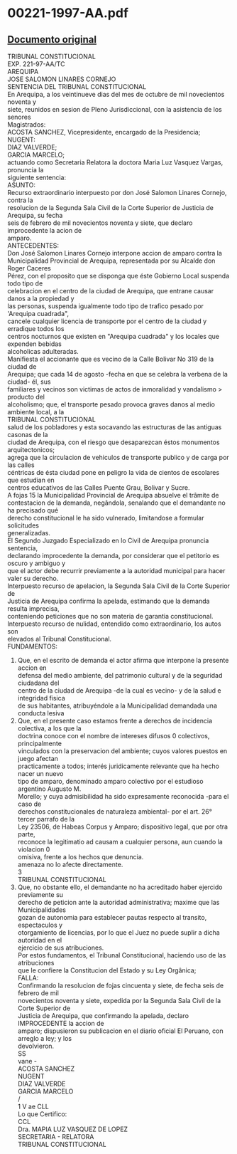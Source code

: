 
00221-1997-AA.pdf
=================
  
[Documento original](https://tc.gob.pe/jurisprudencia/1998/00221-1997-AA.pdf)  
---  
TRIBUNAL CONSTITUCIONAL  
EXP. 221-97-AA/TC  
AREQUIPA  
JOSE SALOMON LINARES CORNEJO  
SENTENCIA DEL TRIBUNAL CONSTITUCIONAL  
En Arequipa, a los veintinueve dias del mes de octubre de mil novecientos noventa y  
siete, reunidos en sesion de Pleno Jurisdiccional, con la asistencia de los senores  
Magistrados:  
ACOSTA SANCHEZ, Vicepresidente, encargado de la Presidencia;  
NUGENT:  
DIAZ VALVERDE;  
GARCIA MARCELO;  
actuando como Secretaria Relatora la doctora Maria Luz Vasquez Vargas, pronuncia la  
siguiente sentencia:  
ASUNTO:  
Recurso extraordinario interpuesto por don José Salomon Linares Cornejo, contra la  
resolucion de la Segunda Sala Civil de la Corte Superior de Justicia de Arequipa, su fecha  
seis de febrero de mil novecientos noventa y siete, que declaro improcedente la acion de  
amparo.  
ANTECEDENTES:  
Don José Salomon Linares Cornejo interpone accion de amparo contra la  
Municipalidad Provincial de Arequipa, representada por su Alcalde don Roger Caceres  
Pérez, con el proposito que se disponga que éste Gobierno Local suspenda todo tipo de  
celebracion en el centro de la ciudad de Arequipa, que entrane causar danos a la propiedad y  
las personas, suspenda igualmente todo tipo de trafico pesado por 'Arequipa cuadrada",  
cancele cualquier licencia de transporte por el centro de la ciudad y erradique todos los  
centros nocturnos que existen en "Arequipa cuadrada" y los locales que expenden bebidas  
alcoholicas adulteradas.  
Manifiesta el accionante que es vecino de la Calle Bolivar No 319 de la ciudad de  
Arequipa; que cada 14 de agosto -fecha en que se celebra la verbena de la ciudad- él, sus  
familiares y vecinos son victimas de actos de inmoralidad y vandalismo > producto del  
alcoholismo; que, el transporte pesado provoca graves danos al medio ambiente local, a la  
TRIBUNAL CONSTITUCIONAL  
salud de los pobladores y esta socavando las estructuras de las antiguas casonas de la  
ciudad de Arequipa, con el riesgo que desaparezcan éstos monumentos arquitectonicos;  
agrega que la circulacion de vehiculos de transporte publico y de carga por las calles  
céntricas de ésta ciudad pone en peligro la vida de cientos de escolares que estudian en  
centros educativos de las Calles Puente Grau, Bolivar y Sucre.  
A fojas 15 la Municipalidad Provincial de Arequipa absuelve el trâmite de  
contestacion de la demanda, negândola, senalando que el demandante no ha precisado qué  
derecho constitucional le ha sido vulnerado, limitandose a formular solicitudes  
generalizadas.  
El Segundo Juzgado Especializado en lo Civil de Arequipa pronuncia sentencia,  
declarando improcedente la demanda, por considerar que el petitorio es oscuro y ambiguo y  
que el actor debe recurrir previamente a la autoridad municipal para hacer valer su derecho.  
Interpuesto recurso de apelacion, la Segunda Sala Civil de la Corte Superior de  
Justicia de Arequipa confirma la apelada, estimando que la demanda resulta imprecisa,  
conteniendo peticiones que no son materia de garantia constitucional.  
Interpuesto recurso de nulidad, entendido como extraordinario, los autos son  
elevados al Tribunal Constitucional.  
FUNDAMENTOS:  
1. Que, en el escrito de demanda el actor afirma que interpone la presente accion en  
defensa del medio ambiente, del patrimonio cultural y de la seguridad ciudadana del  
centro de la ciudad de Arequipa -de la cual es vecino- y de la salud e integridad fisica  
de sus habitantes, atribuyéndole a la Municipalidad demandada una conducta lesiva  
2. Que, en el presente caso estamos frente a derechos de incidencia colectiva, a los que la  
doctrina conoce con el nombre de intereses difusos 0 colectivos, principalmente  
vinculados con la preservacion del ambiente; cuyos valores puestos en juego afectan  
practicamente a todos; interés juridicamente relevante que ha hecho nacer un nuevo  
tipo de amparo, denominado amparo colectivo por el estudioso argentino Augusto M.  
Morello; y cuya admisibilidad ha sido expresamente reconocida -para el caso de  
derechos constitucionales de naturaleza ambiental- por el art. 26° tercer parrafo de la  
Ley 23506, de Habeas Corpus y Amparo; dispositivo legal, que por otra parte,  
reconoce la legitimatio ad causam a cualquier persona, aun cuando la violacion 0  
omisiva, frente a los hechos que denuncia.  
amenaza no lo afecte directamente.  
3  
TRIBUNAL CONSTITUCIONAL  
3. Que, no obstante ello, el demandante no ha acreditado haber ejercido previamente su  
derecho de peticion ante la autoridad administrativa; maxime que las Municipalidades  
gozan de autonomia para establecer pautas respecto al transito, espectaculos y  
otorgamiento de licencias, por lo que el Juez no puede suplir a dicha autoridad en el  
ejercicio de sus atribuciones.  
Por estos fundamentos, el Tribunal Constitucional, haciendo uso de las atribuciones  
que le confiere la Constitucion del Estado y su Ley Orgânica;  
FALLA:  
Confirmando la resolucion de fojas cincuenta y siete, de fecha seis de febrero de mil  
novecientos noventa y siete, expedida por la Segunda Sala Civil de la Corte Superior de  
Justicia de Arequipa, que confirmando la apelada, declaro IMPROCEDENTE la accion de  
amparo; dispusieron su publicacion en el diario oficial El Peruano, con arreglo a ley; y los  
devolvieron.  
SS  
vane -  
ACOSTA SANCHEZ  
NUGENT  
DIAZ VALVERDE  
GARCIA MARCELO  
/  
1 V ae CLL  
Lo que Certifico:  
CCL  
Dra. MAPIA LUZ VASQUEZ DE LOPEZ  
SECRETARIA - RELATORA  
TRIBUNAL CONSTITUCIONAL